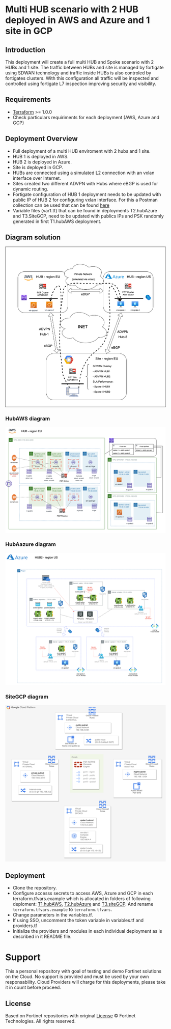 # Multi HUB scenario with 2 HUB deployed in AWS and Azure and 1 site in GCP
## Introduction

This deployment will create a full multi HUB and Spoke scenario with 2 HUBs and 1 site. The traffic between HUBs and site is managed by fortigate using SDWAN technology and traffic inside HUBs is also controled by fortigates clusters. With this configuration all traffic will be inspected and controlled using fortigate L7 inspection improving security and visibility. 

## Requirements
* [Terraform](https://learn.hashicorp.com/terraform/getting-started/install.html) >= 1.0.0
* Check particulars requiriments for each deployment (AWS, Azure and GCP) 

## Deployment Overview

- Full deployment of a multi HUB enviroment with 2 hubs and 1 site. 
- HUB 1 is deployed in AWS. 
- HUB 2 is deployed in Azure.
- Site is deployed in GCP.
- HUBs are connected using a simulated L2 connection with an vxlan interface over Internet. 
- Sites created two different ADVPN with Hubs where eBGP is used for dynamic routing. 
- Fortigate configuration of HUB 1 deployment needs to be updated with public IP of HUB 2 for configuring vxlan interface. For this a Postman collection can be used that can be found [here](https://github.com/jmvigueras/playground/tree/main/SecDayMad/T1.hubAWS/postman)
- Variable files (var1.tf) that can be found in deployments T2.hubAzure and T3.SiteGCP, need to be updated with publics IPs and PSK randomly generated in first T1.hubAWS deployment. 

## Diagram solution

![FortiGate reference architecture overview](images/SecDayMAD-Training-Overview.png)

### HubAWS diagram

![Hub AWS architecture overview](images/HubAWS-detail-deployment.png)

### HubAazure diagram

![Hub AWS architecture overview](images/HubAzure-detail-deployment.png)

### SiteGCP diagram

![SiteGCP architecture overview](images/SiteGCP-detail-deployment.png)

## Deployment
* Clone the repository.
* Configure accesss secrets to access AWS, Azure and GCP in each terraform.tfvars.example which is allocated in folders of following deploment: [T1.hubAWS](https://github.com/jmvigueras/playground/tree/main/SecDayMad/T1.hubAWS), [T2.hubAzure](https://github.com/jmvigueras/playground/tree/main/SecDayMad/T2.hubAzure) and [T3.siteGCP](https://github.com/jmvigueras/playground/tree/main/SecDayMad/T3.siteGCP).  And rename `terraform.tfvars.example` to `terraform.tfvars`.
* Change parameters in the variables.tf.
* If using SSO, uncomment the token variable in variables.tf and providers.tf
* Initialize the providers and modules in each individual deployment as is described in it README file.

# Support
This a personal repository with goal of testing and demo Fortinet solutions on the Cloud. No support is provided and must be used by your own responsability. Cloud Providers will charge for this deployments, please take it in count before proceed.

## License
Based on Fortinet repositories with original [License](https://github.com/fortinet/fortigate-terraform-deploy/blob/master/LICENSE) © Fortinet Technologies. All rights reserved.

